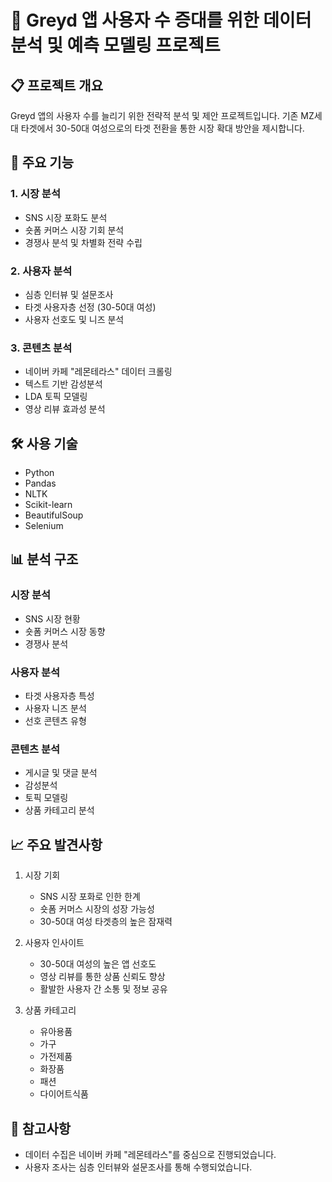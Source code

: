 # 📱 Greyd 앱 사용자 수 증대를 위한 데이터 분석 및 예측 모델링 프로젝트

## 📋 프로젝트 개요

Greyd 앱의 사용자 수를 늘리기 위한 전략적 분석 및 제안 프로젝트입니다. 기존 MZ세대 타겟에서 30-50대 여성으로의 타겟 전환을 통한 시장 확대 방안을 제시합니다.

## 🎯 주요 기능

### 1. 시장 분석
- SNS 시장 포화도 분석
- 숏폼 커머스 시장 기회 분석
- 경쟁사 분석 및 차별화 전략 수립

### 2. 사용자 분석
- 심층 인터뷰 및 설문조사
- 타겟 사용자층 선정 (30-50대 여성)
- 사용자 선호도 및 니즈 분석

### 3. 콘텐츠 분석
- 네이버 카페 "레몬테라스" 데이터 크롤링
- 텍스트 기반 감성분석
- LDA 토픽 모델링
- 영상 리뷰 효과성 분석

## 🛠️ 사용 기술
- Python
- Pandas
- NLTK
- Scikit-learn
- BeautifulSoup
- Selenium

## 📊 분석 구조

### 시장 분석
- SNS 시장 현황
- 숏폼 커머스 시장 동향
- 경쟁사 분석

### 사용자 분석
- 타겟 사용자층 특성
- 사용자 니즈 분석
- 선호 콘텐츠 유형

### 콘텐츠 분석
- 게시글 및 댓글 분석
- 감성분석
- 토픽 모델링
- 상품 카테고리 분석

## 📈 주요 발견사항

1. 시장 기회
   - SNS 시장 포화로 인한 한계
   - 숏폼 커머스 시장의 성장 가능성
   - 30-50대 여성 타겟층의 높은 잠재력

2. 사용자 인사이트
   - 30-50대 여성의 높은 앱 선호도
   - 영상 리뷰를 통한 상품 신뢰도 향상
   - 활발한 사용자 간 소통 및 정보 공유

3. 상품 카테고리
   - 유아용품
   - 가구
   - 가전제품
   - 화장품
   - 패션
   - 다이어트식품

## 📝 참고사항

- 데이터 수집은 네이버 카페 "레몬테라스"를 중심으로 진행되었습니다.
- 사용자 조사는 심층 인터뷰와 설문조사를 통해 수행되었습니다.

